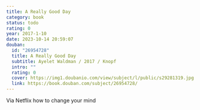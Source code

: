 ```yaml
---
title: A Really Good Day
category: book
status: todo
rating: 0
year: 2017-1-10
date: 2023-10-14 20:59:07
douban:
  id: "26954728"
  title: A Really Good Day
  subtitle: Ayelet Waldman / 2017 / Knopf
  intro: ""
  rating: 0
  cover: https://img1.doubanio.com/view/subject/l/public/s29281319.jpg
  link: https://book.douban.com/subject/26954728/
---
```


Via Netflix how to change your mind 